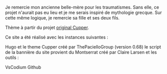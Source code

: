 
Je remercie mon ancienne belle-mère pour les traumatismes. Sans elle, ce projet n'aurait pas eu lieu et je me serais inspiré de mythologie grecque. Sur cette même logique, je remercie sa fille et ses deux fils.

Thème à partir du projet [original Cupper](https://github.com/ThePacielloGroup/cupper).

Ce site a été réalisé avec les instances suivantes :

Hugo et le theme Cupper créé par ThePacielloGroup (version 0.68)
le script de la bannière du site provient du Montserrat créé par Claire Larsen
et les outils :

VsCodium
Github